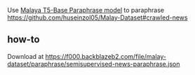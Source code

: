 Use [Malaya T5-Base Paraphrase model](https://malaya.readthedocs.io/en/latest/Paraphrase.html#load-t5-models) to paraphrase https://github.com/huseinzol05/Malay-Dataset#crawled-news

## how-to

Download at https://f000.backblazeb2.com/file/malay-dataset/paraphrase/semisupervised-news-paraphrase.json